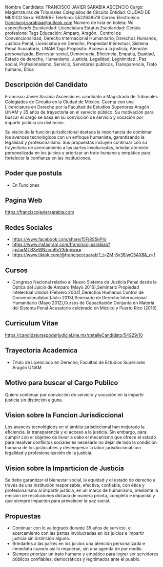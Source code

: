 Nombre Candidato: FRANCISCO JAVIER SARABIA ASCENCIO
Cargo: Magistraturas de Tribunales Colegiados de Circuito
Entidad: CIUDAD DE MEXICO
Sexo: HOMBRE
Telefono: 5522638519
Correo Electronico: franciscoj.sarabiaa@outlook.com
Numero de lista en boleta: *No especificado*
Escolaridad: Licenciatura
Estatus Escolaridad: Cédula profesional
Tags Educación: Amparo, Aragón., Control de Convencionalidad, Derecho Internacional Humanitario, Derechos Humanos, Justicia Penal, Licenciatura en Derecho, Propiedad Intelectual, Sistema Penal Acusatorio, UNAM
Tags Propósito: Acceso a la justicia, Atención personalizada, Bienestar social, Democracia, Eficiencia, Empatía, Equidad, Estado de derecho, Humanismo, Justicia, Legalidad, Legitimidad., Paz social, Profesionalismo, Servicio, Servidores públicos, Transparencia, Trato humano, Ética


## Descripción del Candidato 

Francisco Javier Sarabia Ascencio es candidato a Magistrado de Tribunales Colegiados de Circuito en la Ciudad de México. Cuenta con una Licenciatura en Derecho por la Facultad de Estudios Superiores Aragón UNAM y 35 años de trayectoria en el servicio público. Su motivación para buscar el cargo se basa en su convicción de servicio y vocación por impartir justicia sin distinción.

Su visión de la función jurisdiccional destaca la importancia de combinar los avances tecnológicos con un enfoque humanista, garantizando la legalidad y profesionalismo. Sus propuestas incluyen continuar con su trayectoria de acercamiento a las partes involucradas, brindar atención personalizada en los juicios y priorizar un trato humano y empático para fortalecer la confianza en las instituciones.


## Poder que postula

- En Funciones


## Pagina Web

https://franciscojaviersarabia.com


## Redes Sociales

- https://www.facebook.com/share/15Fj8S5kP4/
- https://www.instagram.com/franciscoj.sarabiaa?igsh=MTB3eWNzcmRvY3dqbw==
- https://www.tiktok.com/@franciscoj.sarabi?_t=ZM-8v38IwC5AX8&_r=1


## Cursos

- Congreso Nacional relativo al Nuevo Sistema de Justicia Penal desde la Óptica del Juicio de Amparo (Mayo 2016),Seminario Propiedad Intelectual  Unidos (Febrero 2004),Derechos Humanos Control de Convencionalidad (Julio 2013),Seminario de Derecho Internacional Humanitario (Mayo 2012),Cursos de Capacitación Conjunta en Materia del Sistema Penal Acusatorio celebrado en México y Puerto Rico (2016)


## Curriculum Vitae

https://candidaturaspoderjudicial.ine.mx/detalleCandidato/54929/10


## Trayectoria Academica

- Título de Licenciado en Derecho, Facultad de Estudios Superiores Aragón UNAM


## Motivo para buscar el Cargo Publico

Quiero continuar por convicción de servicio y vocación en la impartir justicia sin distinción alguna.


## Vision sobre la Funcion Jurisdiccional

Los avances tecnológicos en el ámbito jurisdiccional han mejorado la eficiencia, la transparencia y el acceso a la justicia. Sin embargo, para cumplir con el objetivo de llevar a cabo el mecanismo que ofrece el estado para resolver conflictos sociales es necesario no dejar de lado la condición humana de los justiciables y desempeñar la labor jurisdiccional con legalidad y profesionalización de la justicia.


## Vision sobre la Imparticion de Justicia

Se debe garantizar el bienestar social, la equidad y el estado de derecho a través de una institución responsable, efectiva, confiable, con ética y profesionalismo al impartir justicia, en un marco de humanismo, mediante la emisión de resoluciones dictada de manera pronta, completo e imparcial y que siempre impacten para prevalecer la paz social.


## Propuestas

- Continuar con lo ya logrado durante 35 años de servicio, el acercamiento con las partes involucradas en los juicios e impartir justicia sin distinción alguna.
- Brindarles a las partes en los juicios una atención personalizada e inmediata cuando así lo requieran, sin una agenda de por medio.
- Siempre priorizar un trato humano y empático para lograr ser servidores públicos confiables, democráticos y legitimados ante el pueblo.

